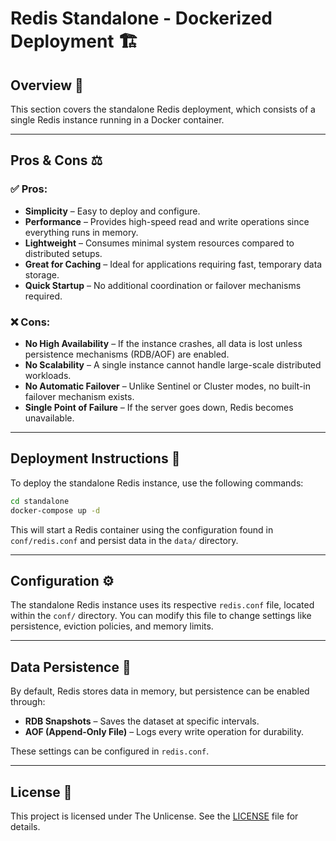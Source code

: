 # Redis Standalone - Dockerized Deployment 🏗️

## Overview 📝

This section covers the standalone Redis deployment, which consists of a single Redis instance running in a Docker
container.

---

## Pros & Cons ⚖️

### ✅ Pros:

- **Simplicity** – Easy to deploy and configure.
- **Performance** – Provides high-speed read and write operations since everything runs in memory.
- **Lightweight** – Consumes minimal system resources compared to distributed setups.
- **Great for Caching** – Ideal for applications requiring fast, temporary data storage.
- **Quick Startup** – No additional coordination or failover mechanisms required.

### ❌ Cons:

- **No High Availability** – If the instance crashes, all data is lost unless persistence mechanisms (RDB/AOF) are
  enabled.
- **No Scalability** – A single instance cannot handle large-scale distributed workloads.
- **No Automatic Failover** – Unlike Sentinel or Cluster modes, no built-in failover mechanism exists.
- **Single Point of Failure** – If the server goes down, Redis becomes unavailable.

---

## Deployment Instructions 🚀

To deploy the standalone Redis instance, use the following commands:

```sh
cd standalone
docker-compose up -d
```

This will start a Redis container using the configuration found in `conf/redis.conf` and persist data in the `data/`
directory.

---

## Configuration ⚙️

The standalone Redis instance uses its respective `redis.conf` file, located within the `conf/` directory. You can
modify this file to change settings like persistence, eviction policies, and memory limits.

---

## Data Persistence 💾

By default, Redis stores data in memory, but persistence can be enabled through:

- **RDB Snapshots** – Saves the dataset at specific intervals.
- **AOF (Append-Only File)** – Logs every write operation for durability.

These settings can be configured in `redis.conf`.

---

## License 📜

This project is licensed under The Unlicense. See the [LICENSE](../LICENSE) file for details.

